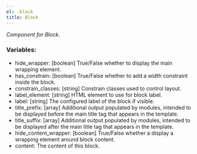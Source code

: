 ```yaml
---
el: .block
title: Block
---
```

_Component for Block_.

### Variables:
* hide_wrapper: [boolean] True/False whether to display 
the main wrapping element.
* has_constrain: [boolean] True/False whether to add a 
width constraint inside the block.
* constrain_classes: [string] Constrain classes used to control layout.
* label_element: [string] HTML element to use for block label.
* label: [string] The configured label of the block if visible.
* title_prefix: [array] Additional output populated by 
modules, intended to be displayed before the main title tag 
that appears in the template.
* title_suffix: [array] Additional output populated by modules, 
intended to be displayed after the main title tag that 
appears in the template.
* hide_content_wrapper: [boolean] True/False whether a 
display a wrapping element around block content.
* content:  The content of this block.
